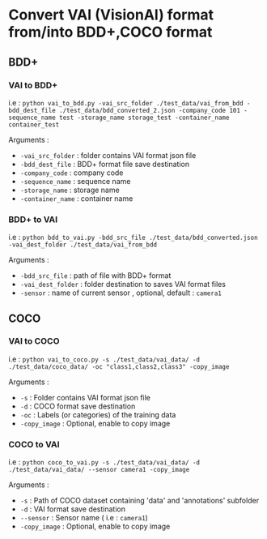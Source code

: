 
# Convert VAI (VisionAI) format from/into BDD+,COCO format

## BDD+

### VAI to BDD+

i.e :
`python vai_to_bdd.py -vai_src_folder ./test_data/vai_from_bdd -bdd_dest_file ./test_data/bdd_converted_2.json -company_code 101 -sequence_name test -storage_name storage_test -container_name container_test`

Arguments :
- `-vai_src_folder` : folder contains VAI format json file
- `-bdd_dest_file`  : BDD+ format file save destination
- `-company_code`  : company code
- `-sequence_name`  : sequence name
- `-storage_name`  : storage name
- `-container_name`  : container name


### BDD+ to VAI

i.e :
`python bdd_to_vai.py -bdd_src_file ./test_data/bdd_converted.json -vai_dest_folder ./test_data/vai_from_bdd`

Arguments :
- `-bdd_src_file`  : path of file with BDD+ format
- `-vai_dest_folder` : folder destination to saves VAI format files
- `-sensor` : name of current sensor , optional, default : `camera1`

## COCO

### VAI to COCO

i.e :
`python vai_to_coco.py -s ./test_data/vai_data/ -d ./test_data/coco_data/ -oc "class1,class2,class3" -copy_image`

Arguments :
- `-s` : Folder contains VAI format json file
- `-d`  : COCO format save destination
- `-oc`  : Labels (or categories) of the training data
- `-copy_image` : Optional, enable to copy image

### COCO to VAI

i.e :
`python coco_to_vai.py -s ./test_data/vai_data/ -d ./test_data/vai_data/ --sensor camera1 -copy_image`

Arguments :
- `-s` : Path of COCO dataset containing 'data' and 'annotations' subfolder
- `-d`  : VAI format save destination
- `--sensor` : Sensor name ( i.e : `camera1`)
- `-copy_image` : Optional, enable to copy image
